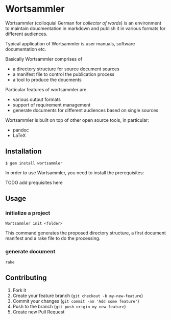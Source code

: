 # Wortsammler

Wortsammler (colloquial German for *collector of words*) is an
environment to maintain doucmentation in markdown and publish it in
various formats for different audiences.

Typical application of Wortsammler is user manuals, software
documentation etc.

Basically Wortsammler comprises of

-   a directory structure for source document sources
-   a manifest file to control the publication process
-   a tool to produce the doucments

Particular features of wortsammler are

-   various output formats
-   support of requirement management
-   generate documents for different audiences based on single sources

Wortsammler is built on top of other open source tools, in particular:

-   pandoc
-   LaTeX

## Installation

    $ gem install wortsammler

In order to use Wortsammler, you need to install the prerequisites:

TODO add prequisites here

## Usage

### initialize a project

    Wortsammler init <folder>

This command generates the proposed directory structure, a first
document manifest and a rake file to do the processing.

### generate document

    rake 

## Contributing

1.  Fork it
2.  Create your feature branch (`git checkout -b my-new-feature`)
3.  Commit your changes (`git commit -am 'Add some feature'`)
4.  Push to the branch (`git push origin my-new-feature`)
5.  Create new Pull Request
